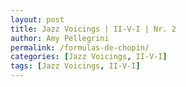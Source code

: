 ```yaml
---
layout: post
title: Jazz Voicings | II-V-I | Nr. 2
author: Amy Pellegrini
permalink: /formulas-de-chopin/
categories: [Jazz Voicings, II-V-I]
tags: [Jazz Voicings, II-V-I]
---
```



